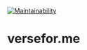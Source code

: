 [![Maintainability](https://api.codeclimate.com/v1/badges/ec485732e860b89d93c1/maintainability)](https://codeclimate.com/github/WagicalGale/versefor.me/maintainability)
# versefor.me
